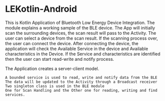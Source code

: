 # LEKotlin-Android
This is Kotlin Application of Bluetooth Low Energy Device Integration. The module explains a working sample of the BLE device. The App will initially scan the surrounding devices, the scan result will pass to the Activity. The user can select a device from the scan result. If the scanning process over, the user can connect the device. After connecting the device, the application will check the Available Service in the device and Available characteristics in the Device. If the Service and characteristics are identified then the user can start read-write and notify process.

The Application creates a server-client model.

    A bounded service is used to read, write and notify data from the BLE
    The data will be updated to the Activity through a Broadcast receiver
    Two singleton class is used in the BLE module
    One for Scan Handling and the Other one for reading, writing and find services.

